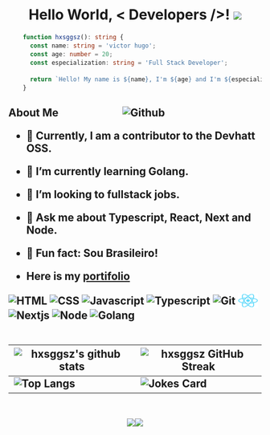    <h1 align="center"> Hello World, < Developers />! <img src = "https://raw.githubusercontent.com/MartinHeinz/MartinHeinz/master/wave.gif" width = 30px> </h1>

```ts
    function hxsggsz(): string {
      const name: string = 'victor hugo';
      const age: number = 20;
      const especialization: string = 'Full Stack Developer';

      return `Hello! My name is ${name}, I'm ${age} and I'm ${especialization}.`;
    }
```

<h2> About Me 
<img width="55%" align="right" alt="Github" src="https://raw.githubusercontent.com/onimur/.github/master/.resources/git-header.svg" />

- 🔭 Currently, I am a contributor to the Devhatt OSS.
  
- 🌱 I’m currently learning Golang.
  
- 👯 I’m looking to fullstack jobs.
  
- 💬 Ask me about Typescript, React, Next and Node.
  
- 🫡 Fun fact: Sou Brasileiro!

- Here is my <a href="https://portifolio-hxsggsz.vercel.app/">portifolio</a>

<div style='display: flex, margin-bottom: 10px'>
  <img align="center" alt="HTML" height="30" width="40" src="https://cdn.jsdelivr.net/gh/devicons/devicon/icons/html5/html5-original.svg">
  <img align="center" alt="CSS" height="30" width="40" src="https://cdn.jsdelivr.net/gh/devicons/devicon/icons/css3/css3-original.svg">
  <img align="center" alt="Javascript" height="30" width="40" src="https://cdn.jsdelivr.net/gh/devicons/devicon/icons/javascript/javascript-plain.svg">
  <img align="center" alt="Typescript" height="30" width="40" src="https://cdn.jsdelivr.net/gh/devicons/devicon/icons/typescript/typescript-original.svg">
  <img align="center" alt="Git" height="30" width="40" src="https://cdn.jsdelivr.net/gh/devicons/devicon/icons/git/git-original.svg">
  <img align="center" alt="Reactjs" height="30" width="40" src="https://raw.githubusercontent.com/devicons/devicon/master/icons/react/react-original.svg">
  <img align="center" alt="Nextjs" height="30" width="40" src="https://cdn.jsdelivr.net/gh/devicons/devicon/icons/nextjs/nextjs-original.svg">  
  <img align="center" alt="Node" height="30" width="40" src="https://cdn.jsdelivr.net/gh/devicons/devicon/icons/nodejs/nodejs-original.svg" />
  <img align="center" alt="Golang" height="30" width="40" src="https://cdn.jsdelivr.net/gh/devicons/devicon/icons/go/go-original.svg" />
 </div>

  <br>



| ![hxsggsz's github stats](https://github-readme-stats.vercel.app/api?username=hxsggsz&show_icons=true&theme=tokyonight) | ![hxsggsz GitHub Streak](https://github-readme-streak-stats.herokuapp.com/?user=Aditya664&theme=tokyonight) |
| --- | --- |
| ![Top Langs](https://github-readme-stats.vercel.app/api/top-langs/?username=hxsggsz&theme=tokyonight) | ![Jokes Card](https://readme-jokes.vercel.app/api?theme=tokyonight)

<br>
  
<div style='display: flex; justify-content: center; align-items: center;'>
  <a href = "mailto:vt.hugo.2021@gmail.com"><img src="https://img.shields.io/badge/-Gmail-%23333?style=for-the-badge&logo=gmail&logoColor=white" target="_blank"></a>
  <a href="https://www.linkedin.com/in/hxsggsz/" target="_blank"><img src="https://img.shields.io/badge/-LinkedIn-%230077B5?style=for-the-badge&logo=linkedin&logoColor=white" target="_blank"></a> 
